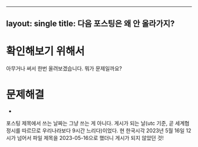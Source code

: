 ----
layout: single
title: 다음 포스팅은 왜 안 올라가지?
----

# 확인해보기 위해서

아무거나 써서 한번 올려보겠습니다. 뭐가 문제일까요?


# 문제해결
-
포스팅 제목에서 쓰는 날짜는 그냥 쓰는 게 아니다. 게시가 되는 날(utc 기준, 곧 세계협정시를 따르므로 우리나라보다 9시간 느리다)이었다.
현 한국시각 2023년 5월 16일 12시가 넘어서 파일 제목을 2023-05-16으로 했더니 게시가 되지 않았던 것!
